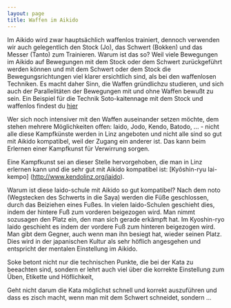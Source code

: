 ```yaml
---
layout: page
title: Waffen im Aikido
---
```



<div class="container block" markdown="1">

 
Im Aikido wird zwar hauptsächlich waffenlos trainiert, dennoch verwenden wir auch gelegentlich den Stock (Jo), das Schwert (Bokken) und das Messer (Tanto) zum Trainieren. Warum ist das so? Weil viele Bewegungen im Aikido auf Bewegungen mit dem Stock oder dem Schwert zurückgeführt werden können und mit dem Schwert oder dem Stock die Bewegungsrichtungen viel klarer ersichtlich sind, als bei den waffenlosen Techniken. Es macht daher Sinn, die Waffen gründlichzu studieren, und sich auch der Parallelitäten der Bewegungen mit und ohne Waffen bewußt zu sein. Ein Beispiel für die Technik Soto-kaitennage mit dem Stock und waffenlos findest du [hier](www.youtube.com)

Wer sich noch intensiver mit den Waffen auseinander setzen möchte, dem stehen mehrere Möglichkeiten offen: Iaido, Jodo, Kendo, Batodo, ... - nicht alle diese Kampfkünste werden in Linz angeboten und nicht alle sind so gut mit Aikido kompatibel, weil der Zugang ein anderer ist. Das kann beim Erlernen einer Kampfkunst für Verwirrung sorgen.

Eine Kampfkunst sei an dieser Stelle hervorgehoben, die man in Linz erlernen kann und die sehr gut mit Aikido kompatibel ist: [Kyôshin-ryu Iai-kempo] (http://www.kendolinz.org/iaido).

Warum ist diese Iaido-schule mit Aikido so gut kompatibel? Nach dem noto (Wegstecken des Schwerts in die Saya) werden die Füße geschlossen, durch das Beiziehen eines Fußes. In vielen Iaido-Schulen geschieht dies, indem der hintere Fuß zum vorderen beigezogen wird. Man nimmt sozusagen den Platz ein, den man sich gerade erkämpft hat. Im Kyoshin-ryo Iaido geschieht es indem der vordere Fuß zum hinteren beigezogen wird. Man gibt dem Gegner, auch wenn man ihn besiegt hat, wieder seinen Platz. Dies wird in der japanischen Kultur als sehr höflich angesgehen und entspricht der mentalen Einstellung im Aikido. 

Soke betont nicht nur die technischen Punkte, die bei der Kata zu beeachten sind, sondern er lehrt auch viel über die korrekte Einstellung zum Üben, Etikette und Höflichkeit, 

Geht nicht darum die Kata möglichst schnell und korrekt auszuführen und dass es zisch macht, wenn man mit dem Schwert schneidet, sondern ...

</div>